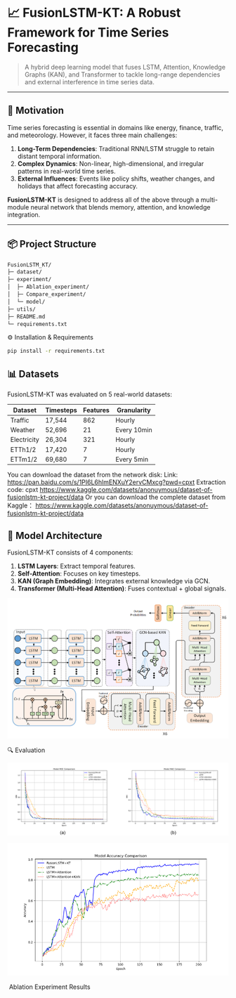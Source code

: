 # 📈 FusionLSTM-KT: A Robust Framework for Time Series Forecasting

> A hybrid deep learning model that fuses LSTM, Attention, Knowledge Graphs (KAN), and Transformer to tackle long-range dependencies and external interference in time series data.

---

## 🧠 Motivation

Time series forecasting is essential in domains like energy, finance, traffic, and meteorology. However, it faces three main challenges:

1. **Long-Term Dependencies**: Traditional RNN/LSTM struggle to retain distant temporal information.
2. **Complex Dynamics**: Non-linear, high-dimensional, and irregular patterns in real-world time series.
3. **External Influences**: Events like policy shifts, weather changes, and holidays that affect forecasting accuracy.

**FusionLSTM-KT** is designed to address all of the above through a multi-module neural network that blends memory, attention, and knowledge integration.

---

## 📦 Project Structure

```bash
FusionLSTM_KT/
├─ dataset/                                   
├─ experiment/                  
│  ├─ Ablation_experiment/     
│  ├─ Compare_experiment/     
│  └─ model/                
├─ utils/                      
├─ README.md                    
└─ requirements.txt     
```

⚙️ Installation & Requirements

```bash
pip install -r requirements.txt
```

## 📊 Datasets

FusionLSTM-KT was evaluated on 5 real-world datasets:

| Dataset     | Timesteps | Features | Granularity |
| ----------- | --------- | -------- | ----------- |
| Traffic     | 17,544    | 862      | Hourly      |
| Weather     | 52,696    | 21       | Every 10min |
| Electricity | 26,304    | 321      | Hourly      |
| ETTh1/2     | 17,420    | 7        | Hourly      |
| ETTm1/2     | 69,680    | 7        | Every 5min  |

You can download the dataset from the network disk:
Link: https://pan.baidu.com/s/1PI6L6hlmENXuY2ervCMxcg?pwd=cpxt 
Extraction code: cpxt 
https://www.kaggle.com/datasets/anonuymous/dataset-of-fusionlstm-kt-project/data
Or you can download the complete dataset from Kaggle：
https://www.kaggle.com/datasets/anonuymous/dataset-of-fusionlstm-kt-project/data

## 🧱 Model Architecture

FusionLSTM-KT consists of 4 components:

1. **LSTM Layers**: Extract temporal features.
2. **Self-Attention**: Focuses on key timesteps.
3. **KAN (Graph Embedding)**: Integrates external knowledge via GCN.
4. **Transformer (Multi-Head Attention)**: Fuses contextual + global signals.

![](./images/Fig1.png)

🔍 Evaluation

![](./images/Fig4.png)

![](./images/Fig5.png)                                                                             

​                                                                    Ablation Experiment Results

